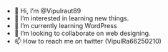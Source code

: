 - 👋 Hi, I’m @Vipulraut89
- 👀 I’m interested in learning new things.
- 🌱 I’m currently learning WordPress
- 💞️ I’m looking to collaborate on web designing.
- 📫 How to reach me on twitter (VipulRa66250210)

<!---
Vipulraut89/Vipulraut89 is a ✨ special ✨ repository because its `README.md` (this file) appears on your GitHub profile.
You can click the Preview link to take a look at your changes.
--->
